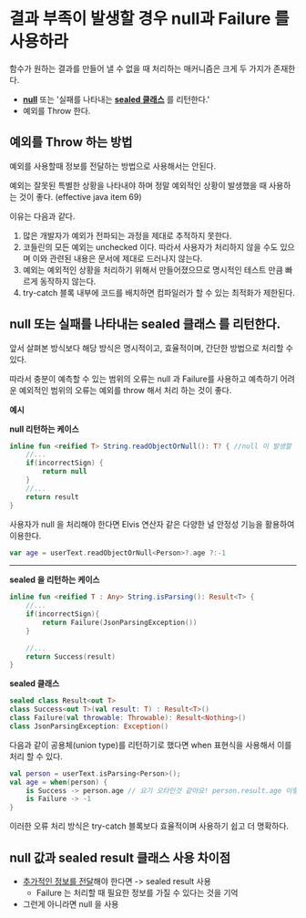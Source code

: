 

# 결과 부족이 발생할 경우 null과 Failure 를 사용하라



함수가 원하는 결과를 만들어 낼 수 없을 때 처리하는 매커니즘은 크게 두 가지가 존재한다.

- <u>**null**</u> 또는 '실패를 나타내는 **<u>sealed 클래스</u>** 를 리턴한다.'
- 예외를 Throw 한다.



## 예외를 Throw 하는 방법

예외를 사용할때 정보를 전달하는 방법으로 사용해서는 안된다.

예외는 잘못된 특별한 상황을 나타내야 하며 정말 예외적인 상황이 발생했을 때 사용하는 것이 좋다. (effective java item 69)

이유는 다음과 같다.

1. 많은 개발자가 예외가 전파되는 과정을 제대로 추적하지 못한다.
2. 코들린의 모든 예외는 unchecked 이다. 따라서 사용자가 처리하지 않을 수도 있으며 이와 관련된 내용은 문서에 제대로 드러나지 않는다.
3. 예외는 예외적인 상황을 처리하기 위해서 만들어졌으므로 명시적인 테스트 만큼 빠르게 동작하지 않는다.
4. try-catch 블록 내부에 코드를 배치하면 컴파일러가 할 수 있는 최적화가 제한된다.



## null 또는 실패를 나타내는 **sealed 클래스** 를 리턴한다.

앞서 살펴본 방식보다 해당 방식은 명시적이고, 효율적이며, 간단한 방법으로 처리할 수 있다.

따라서 충분이 예측할 수 있는 범위의 오류는 null 과 Failure를 사용하고
예측하기 어려운 예외적인 범위의 오류는 예외를 throw 해서 처리 하는 것이 좋다.



**예시**

**null 리턴하는 케이스**

```kotlin
inline fun <reified T> String.readObjectOrNull(): T? { //null 이 발생할 수 있다는 경고를 줄 수 있도록 method name 작성 
    //...
    if(incorrectSign) {
        return null
    }
    //...
    return result
}
```



사용자가 null 을 처리해야 한다면 Elvis 연산자 같은 다양한 널 안정성 기능을 활용하여 이용한다.

```kotlin
var age = userText.readObjectOrNull<Person>?.age ?:-1
```



****

**sealed 을 리턴하는 케이스**

```kotlin
inline fun <reified T : Any> String.isParsing(): Result<T> {
  	//...
    if(incorrectSign){
        return Failure(JsonParsingException()) 
    }
  
    //...
    return Success(result)
}
```

**sealed 클래스**

```kotlin
sealed class Result<out T>
class Success<out T>(val result: T) : Result<T>()
class Failure(val throwable: Throwable): Result<Nothing>()
class JsonParsingException: Exception()
```



다음과 같이 공용체(union type)를 리턴하기로 했다면 when 표현식을 사용해서 이를 처리 할 수 있다.

```kotlin
val person = userText.isParsing<Person>();
val age = when(person) {
    is Success -> person.age // 요기 오타인것 같아요! person.result.age 이렇게 꺼낼 수 있지않나요?
    is Failure -> -1
}
```

이러한 오류 처리 방식은 try-catch 블록보다 효율적이며 사용하기 쉽고 더 명확하다.



## null 값과 sealed result 클래스 사용 차이점

- <u>추가적인 정보를 전달</u>해야 한다면 -> sealed result 사용
    - Failure 는 처리할 때 필요한 정보를 가질 수 있다는 것을 기억
- 그런게 아니라면 null 을 사용







